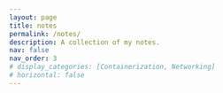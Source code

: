 ```yaml
---
layout: page
title: notes
permalink: /notes/
description: A collection of my notes.
nav: false
nav_order: 3
# display_categories: [Containerization, Networking]
# horizontal: false
---
```


